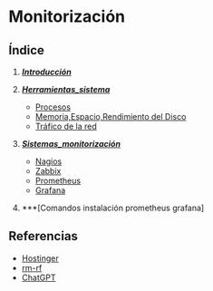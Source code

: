 # Monitorización

## Índice
1. ***[Introducción](introducción.md)***
2. ***[Herramientas_sistema](herramientas.md)***
    * [Procesos](procesos.md)
    * [Memoria,Espacio,Rendimiento del Disco](memoria.md)
    * [Tráfico de la red](trafico.md)
   
4. ***[Sistemas_monitorización](sistemas.md)***
    * [Nagios](nagios.md)
    * [Zabbix](zabixx.md)
    * [Prometheus](prometheus.md)
    * [Grafana](grafana.md)

5. ***[Comandos instalación prometheus grafana]

## Referencias

* [Hostinger](https://www.hostinger.es/tutoriales/)
* [rm-rf](https://rm-rf.es/el-comando-free/)
* [ChatGPT](https://chat.openai.com)
